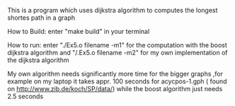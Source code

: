 This is a program which uses dijkstra algorithm to computes the longest shortes path in a graph

How to Build: 
enter "make build" in your terminal

How to run:
enter "./Ex5.o filename -m1" for the computation with the boost dijkstra algorithm and "/.Ex5.o filename -m2" for my own implementation of the dijkstra algorithm

My own algorithm needs significantly more time for the bigger graphs ,for example on my laptop it takes appr. 100 seconds for acycpos-1.gph ( found on http://www.zib.de/koch/SP/data/) while the boost algorithm just needs 2.5 seconds
